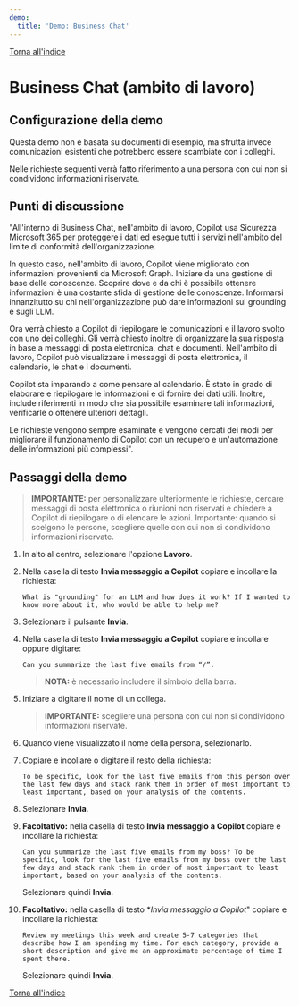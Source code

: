 ```yaml
---
demo:
  title: 'Demo: Business Chat'
---
```


[Torna all'indice](https://microsoftlearning.github.io/MS-4012-Microsoft-Copilot-Web-Based-Interactive-Experience-for-Executives/)

# Business Chat (ambito di lavoro)

## Configurazione della demo

Questa demo non è basata su documenti di esempio, ma sfrutta invece comunicazioni esistenti che potrebbero essere scambiate con i colleghi. 

Nelle richieste seguenti verrà fatto riferimento a una persona con cui non si condividono informazioni riservate.

## Punti di discussione

"All'interno di Business Chat, nell'ambito di lavoro, Copilot usa Sicurezza Microsoft 365 per proteggere i dati ed esegue tutti i servizi nell'ambito del limite di conformità dell'organizzazione.

In questo caso, nell'ambito di lavoro, Copilot viene migliorato con informazioni provenienti da Microsoft Graph. Iniziare da una gestione di base delle conoscenze. Scoprire dove e da chi è possibile ottenere informazioni è una costante sfida di gestione delle conoscenze. Informarsi innanzitutto su chi nell'organizzazione può dare informazioni sul grounding e sugli LLM.

Ora verrà chiesto a Copilot di riepilogare le comunicazioni e il lavoro svolto con uno dei colleghi. Gli verrà chiesto inoltre di organizzare la sua risposta in base a messaggi di posta elettronica, chat e documenti. Nell'ambito di lavoro, Copilot può visualizzare i messaggi di posta elettronica, il calendario, le chat e i documenti.

Copilot sta imparando a come pensare al calendario. È stato in grado di elaborare e riepilogare le informazioni e di fornire dei dati utili. Inoltre, include riferimenti in modo che sia possibile esaminare tali informazioni, verificarle o ottenere ulteriori dettagli.

Le richieste vengono sempre esaminate e vengono cercati dei modi per migliorare il funzionamento di Copilot con un recupero e un'automazione delle informazioni più complessi".

## Passaggi della demo

> **IMPORTANTE:** per personalizzare ulteriormente le richieste, cercare messaggi di posta elettronica o riunioni non riservati e chiedere a Copilot di riepilogare o di elencare le azioni. Importante: quando si scelgono le persone, scegliere quelle con cui non si condividono informazioni riservate.

1. In alto al centro, selezionare l'opzione **Lavoro**.

1. Nella casella di testo **Invia messaggio a Copilot** copiare e incollare la richiesta: 

    ```text
    What is "grounding" for an LLM and how does it work? If I wanted to know more about it, who would be able to help me?
    ```

1. Selezionare il pulsante **Invia**.

1. Nella casella di testo **Invia messaggio a Copilot** copiare e incollare oppure digitare: 

    ```text
    Can you summarize the last five emails from “/”.
    ```
    > **NOTA:** è necessario includere il simbolo della barra.

1. Iniziare a digitare il nome di un collega.

    > **IMPORTANTE:** scegliere una persona con cui non si condividono informazioni riservate.

1. Quando viene visualizzato il nome della persona, selezionarlo.
1. Copiare e incollare o digitare il resto della richiesta:

    ```text
    To be specific, look for the last five emails from this person over the last few days and stack rank them in order of most important to least important, based on your analysis of the contents.
    ```

1. Selezionare **Invia**.

1. **Facoltativo:** nella casella di testo **Invia messaggio a Copilot** copiare e incollare la richiesta:

    ```text
    Can you summarize the last five emails from my boss? To be specific, look for the last five emails from my boss over the last few days and stack rank them in order of most important to least important, based on your analysis of the contents.
    ```

    Selezionare quindi **Invia**.

1. **Facoltativo:** nella casella di testo **Invia messaggio a Copilot*" copiare e incollare la richiesta:

    ```text
    Review my meetings this week and create 5-7 categories that describe how I am spending my time. For each category, provide a short description and give me an approximate percentage of time I spent there.
    ```

    Selezionare quindi **Invia**.

[Torna all'indice](https://microsoftlearning.github.io/MS-4012-Microsoft-Copilot-Web-Based-Interactive-Experience-for-Executives/)
